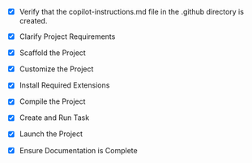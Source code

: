 <!-- Use this file to provide workspace-specific custom instructions to Copilot. For more details, visit https://code.visualstudio.com/docs/copilot/copilot-customization#_use-a-githubcopilotinstructionsmd-file -->
- [x] Verify that the copilot-instructions.md file in the .github directory is created.

- [x] Clarify Project Requirements
	<!-- TikTok Compliance Analysis VS Code Extension with TypeScript and Python integration -->

- [x] Scaffold the Project
	<!-- VS Code extension scaffolded successfully with TypeScript, esbuild bundler -->

- [x] Customize the Project
	<!-- Added TikTok compliance analysis functionality with TypeScript/Python integration -->

- [x] Install Required Extensions
	<!-- No additional extensions required beyond generated ones -->

- [x] Compile the Project
	<!-- TypeScript compilation successful, esbuild bundling complete -->

- [x] Create and Run Task
	<!-- Tasks already configured in .vscode/tasks.json from scaffolding -->

- [x] Launch the Project
	<!-- Extension ready for launch - use F5 to debug -->

- [x] Ensure Documentation is Complete
	<!-- README.md updated with comprehensive documentation, copilot-instructions.md exists -->
